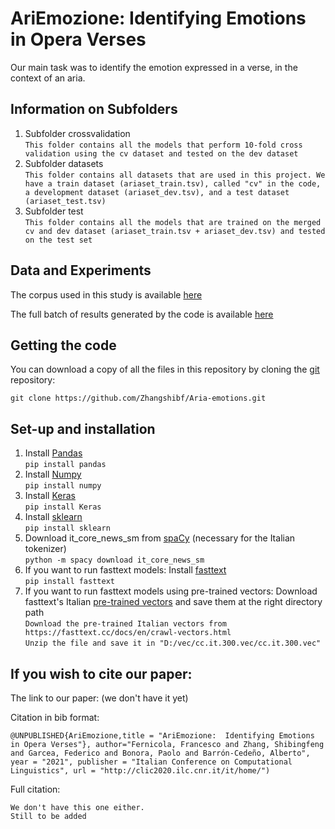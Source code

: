 
# AriEmozione:  Identifying Emotions in Opera Verses

Our main task was to identify  the  emotion  expressed  in  a  verse,  in the context of an aria.


## Information on Subfolders


1. Subfolder crossvalidation <br />
`This folder contains all the models that perform 10-fold cross validation using the cv dataset and tested on the dev dataset` <br />
2. Subfolder datasets <br />
`This folder contains all datasets that are used in this project. We have a train dataset (ariaset_train.tsv), called "cv" in the code, a development dataset (ariaset_dev.tsv), and a test dataset (ariaset_test.tsv)` <br />
3. Subfolder test<br />
`This folder contains all the models that are trained on the merged cv and dev dataset (ariaset_train.tsv + ariaset_dev.tsv) and tested on the test set`


## Data and Experiments

The corpus used in this study is available [here](https://zenodo.org/record/4022318)

The full batch of results generated by the code is available [here](https://docs.google.com/spreadsheets/d/1Ztjry2mJs6ufCZM1O5CQRyZ8pA5YDnToN0h0NGX1nW0/edit?usp=sharing)


## Getting the code

You can download a copy of all the files in this repository by cloning the
[git](https://git-scm.com/) repository:

    git clone https://github.com/Zhangshibf/Aria-emotions.git
    

## Set-up and installation
1. Install [Pandas](https://pandas.pydata.org/) <br />
`pip install pandas` <br />
2. Install [Numpy](https://numpy.org/) <br />
`pip install numpy` <br />
3. Install [Keras](https://keras.io/) <br />
`pip install Keras` <br />
4. Install [sklearn](https://scikit-learn.org/stable/) <br />
`pip install sklearn` <br />
5. Download it_core_news_sm from [spaCy](https://spacy.io/models/it) (necessary for the Italian tokenizer) <br />
`python -m spacy download it_core_news_sm` <br />
6. If you want to run fasttext models: Install [fasttext](https://fasttext.cc/) <br />
`pip install fasttext` <br />
7. If you want to run fasttext models using pre-trained vectors: Download fasttext's Italian [pre-trained vectors](https://fasttext.cc/docs/en/crawl-vectors.html) and save them at the right directory path <br />
`Download the pre-trained Italian vectors from https://fasttext.cc/docs/en/crawl-vectors.html` <br />
`Unzip the file and save it in "D:/vec/cc.it.300.vec/cc.it.300.vec"` <br />


## If you wish to cite our paper:

The link to our paper: (we don't have it yet)

Citation in bib format:

~~~
@UNPUBLISHED{AriEmozione,title = "AriEmozione:  Identifying Emotions in Opera Verses"}, author="Fernicola, Francesco and Zhang, Shibingfeng and Garcea, Federico and Bonora, Paolo and Barrón-Cedeño, Alberto", year = "2021", publisher = "Italian Conference on Computational Linguistics", url = "http://clic2020.ilc.cnr.it/it/home/")
~~~

Full citation:

~~~
We don't have this one either.
Still to be added
~~~
